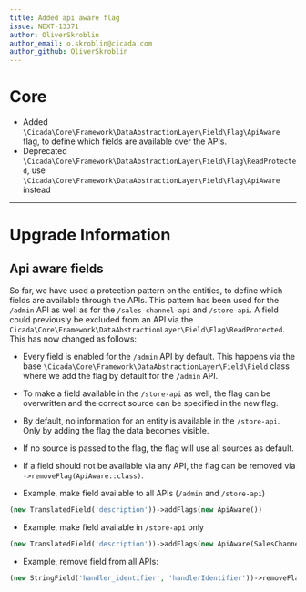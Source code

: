 ```yaml
---
title: Added api aware flag
issue: NEXT-13371
author: OliverSkroblin
author_email: o.skroblin@cicada.com 
author_github: OliverSkroblin
---
```

# Core
* Added `\Cicada\Core\Framework\DataAbstractionLayer\Field\Flag\ApiAware` flag, to define which fields are available over the APIs.
* Deprecated `\Cicada\Core\Framework\DataAbstractionLayer\Field\Flag\ReadProtected`, use `\Cicada\Core\Framework\DataAbstractionLayer\Field\Flag\ApiAware` instead
___
# Upgrade Information
## Api aware fields
So far, we have used a protection pattern on the entities, to define which fields are available through the APIs. This pattern has been used for the `/admin` API as well as for the `/sales-channel-api` and `/store-api`.
A field could previously be excluded from an API via the `Cicada\Core\Framework\DataAbstractionLayer\Field\Flag\ReadProtected`. This has now changed as follows:

* Every field is enabled for the `/admin` API by default. This happens via the base `\Cicada\Core\Framework\DataAbstractionLayer\Field\Field` class where we add the flag by default for the `/admin` API.
* To make a field available in the `/store-api` as well, the flag can be overwritten and the correct source can be specified in the new flag.
* By default, no information for an entity is available in the `/store-api`. Only by adding the flag the data becomes visible.
* If no source is passed to the flag, the flag will use all sources as default.
* If a field should not be available via any API, the flag can be removed via `->removeFlag(ApiAware::class)`.

* Example, make field available to all APIs (`/admin` and `/store-api`)
```php
(new TranslatedField('description'))->addFlags(new ApiAware())
```

* Example, make field available in `/store-api` only
```php
(new TranslatedField('description'))->addFlags(new ApiAware(SalesChannelApiSource::class))
```

* Example, remove field from all APIs:
```php
(new StringField('handler_identifier', 'handlerIdentifier'))->removeFlag(ApiAware::class)
```
